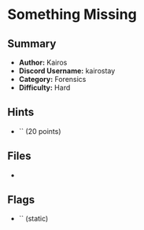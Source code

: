 # Something Missing



## Summary
- **Author:** Kairos
- **Discord Username:** kairostay 
- **Category:** Forensics
- **Difficulty:** Hard


## Hints
- `` (20 points)

## Files
- 


## Flags
- `` (static)